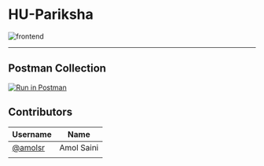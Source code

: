 # HU-Pariksha

![frontend](https://github.com/amolsr/pariksha/workflows/github-pages.yml/badge.svg?branch=main)

------------

## Postman Collection
<a id="raw-url" href="https://raw.githubusercontent.com/amolsr/pariksha-backend/main/bin/Quiz.postman_collection.json?token=AJC46CRYARVAREBNOUZM6ZTBMZS64" download ><img alt="Run in Postman" src="https://run.pstmn.io/button.svg"></a>

## Contributors

|  Username | Name |
| ------------ | ------------ |
|  <a href="https://github.com/amolsr">@amolsr</a> | Amol Saini  |
|   |   |
